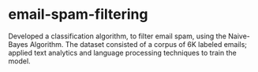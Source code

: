 # email-spam-filtering
Developed a classification algorithm, to filter email spam, using the Naive-Bayes Algorithm. The dataset consisted of a corpus of 6K labeled emails; applied text analytics and language processing techniques to train the model.

